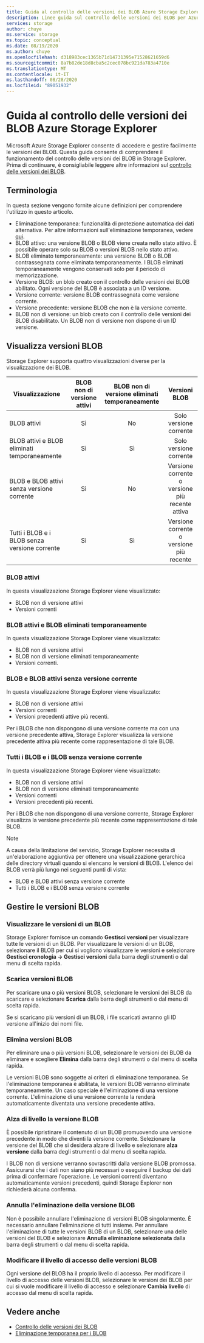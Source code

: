 ```yaml
---
title: Guida al controllo delle versioni dei BLOB Azure Storage Explorer | Microsoft Docs
description: Linee guida sul controllo delle versioni dei BLOB per Azure Storage Explorer
services: storage
author: chuye
ms.service: storage
ms.topic: conceptual
ms.date: 08/19/2020
ms.author: chuye
ms.openlocfilehash: d318983cec1365b71d14731395e71528621659d6
ms.sourcegitcommit: 8a7b82de18d8cba5c2cec078bc921da783a4710e
ms.translationtype: MT
ms.contentlocale: it-IT
ms.lasthandoff: 08/28/2020
ms.locfileid: "89051932"
---
```

# <a name="azure-storage-explorer-blob-versioning-guide"></a>Guida al controllo delle versioni dei BLOB Azure Storage Explorer

Microsoft Azure Storage Explorer consente di accedere e gestire facilmente le versioni dei BLOB. Questa guida consente di comprendere il funzionamento del controllo delle versioni dei BLOB in Storage Explorer. Prima di continuare, è consigliabile leggere altre informazioni sul [controllo delle versioni dei BLOB](https://docs.microsoft.com/azure/storage/blobs/versioning-overview).

## <a name="terminology"></a>Terminologia

In questa sezione vengono fornite alcune definizioni per comprendere l'utilizzo in questo articolo.

- Eliminazione temporanea: funzionalità di protezione automatica dei dati alternativa. Per altre informazioni sull'eliminazione temporanea, vedere [qui](https://docs.microsoft.com/azure/storage/blobs/soft-delete-blob-overview).
- BLOB attivo: una versione BLOB o BLOB viene creata nello stato attivo. È possibile operare solo su BLOB o versioni BLOB nello stato attivo.
- BLOB eliminato temporaneamente: una versione BLOB o BLOB contrassegnata come eliminata temporaneamente. I BLOB eliminati temporaneamente vengono conservati solo per il periodo di memorizzazione.
- Versione BLOB: un blob creato con il controllo delle versioni dei BLOB abilitato. Ogni versione del BLOB è associata a un ID versione.
- Versione corrente: versione BLOB contrassegnata come versione corrente.
- Versione precedente: versione BLOB che non è la versione corrente.
- BLOB non di versione: un blob creato con il controllo delle versioni dei BLOB disabilitato. Un BLOB non di versione non dispone di un ID versione.

## <a name="view-blob-versions"></a>Visualizza versioni BLOB

Storage Explorer supporta quattro visualizzazioni diverse per la visualizzazione dei BLOB.

| Visualizzazione | BLOB non di versione attivi | BLOB non di versione eliminati temporaneamente | Versioni BLOB |
| ---- | :----------: | :-----------: | :------------------: |
| BLOB attivi | Sì | No | Solo versione corrente |
| BLOB attivi e BLOB eliminati temporaneamente | Sì | Sì | Solo versione corrente |
| BLOB e BLOB attivi senza versione corrente | Sì | No | Versione corrente o versione più recente attiva |
| Tutti i BLOB e i BLOB senza versione corrente | Sì | Sì | Versione corrente o versione più recente |

### <a name="active-blobs"></a>BLOB attivi

In questa visualizzazione Storage Explorer viene visualizzato:

- BLOB non di versione attivi
- Versioni correnti

### <a name="active-blobs-and-soft-deleted-blobs"></a>BLOB attivi e BLOB eliminati temporaneamente

In questa visualizzazione Storage Explorer viene visualizzato:

- BLOB non di versione attivi
- BLOB non di versione eliminati temporaneamente
- Versioni correnti.

### <a name="active-blobs-and-blobs-without-current-version"></a>BLOB e BLOB attivi senza versione corrente

In questa visualizzazione Storage Explorer viene visualizzato:

- BLOB non di versione attivi
- Versioni correnti
- Versioni precedenti attive più recenti. 

Per i BLOB che non dispongono di una versione corrente ma con una versione precedente attiva, Storage Explorer visualizza la versione precedente attiva più recente come rappresentazione di tale BLOB.

### <a name="all-blobs-and-blobs-without-current-version"></a>Tutti i BLOB e i BLOB senza versione corrente

In questa visualizzazione Storage Explorer viene visualizzato:

- BLOB non di versione attivi
- BLOB non di versione eliminati temporaneamente
- Versioni correnti
- Versioni precedenti più recenti. 

Per i BLOB che non dispongono di una versione corrente, Storage Explorer visualizza la versione precedente più recente come rappresentazione di tale BLOB.

> [!Note]
> A causa della limitazione del servizio, Storage Explorer necessita di un'elaborazione aggiuntiva per ottenere una visualizzazione gerarchica delle directory virtuali quando si elencano le versioni di BLOB. L'elenco dei BLOB verrà più lungo nei seguenti punti di vista:
> 
> - BLOB e BLOB attivi senza versione corrente
> - Tutti i BLOB e i BLOB senza versione corrente

## <a name="manage-blob-versions"></a>Gestire le versioni BLOB

### <a name="view-versions-of-a-blob"></a>Visualizzare le versioni di un BLOB

Storage Explorer fornisce un comando **Gestisci versioni** per visualizzare tutte le versioni di un BLOB. Per visualizzare le versioni di un BLOB, selezionare il BLOB per cui si vogliono visualizzare le versioni e selezionare **Gestisci cronologia &rarr; Gestisci versioni** dalla barra degli strumenti o dal menu di scelta rapida.

### <a name="download-blob-versions"></a>Scarica versioni BLOB

Per scaricare una o più versioni BLOB, selezionare le versioni dei BLOB da scaricare e selezionare **Scarica** dalla barra degli strumenti o dal menu di scelta rapida.

Se si scaricano più versioni di un BLOB, i file scaricati avranno gli ID versione all'inizio dei nomi file.

### <a name="delete-blob-versions"></a>Elimina versioni BLOB

Per eliminare una o più versioni BLOB, selezionare le versioni dei BLOB da eliminare e scegliere **Elimina** dalla barra degli strumenti o dal menu di scelta rapida.

Le versioni BLOB sono soggette ai criteri di eliminazione temporanea. Se l'eliminazione temporanea è abilitata, le versioni BLOB verranno eliminate temporaneamente. Un caso speciale è l'eliminazione di una versione corrente. L'eliminazione di una versione corrente la renderà automaticamente diventata una versione precedente attiva.

### <a name="promote-blob-version"></a>Alza di livello la versione BLOB

È possibile ripristinare il contenuto di un BLOB promuovendo una versione precedente in modo che diventi la versione corrente. Selezionare la versione del BLOB che si desidera alzare di livello e selezionare **alza versione** dalla barra degli strumenti o dal menu di scelta rapida.

I BLOB non di versione verranno sovrascritti dalla versione BLOB promossa. Assicurarsi che i dati non siano più necessari o eseguire il backup dei dati prima di confermare l'operazione. Le versioni correnti diventano automaticamente versioni precedenti, quindi Storage Explorer non richiederà alcuna conferma.

### <a name="undelete-blob-version"></a>Annulla l'eliminazione della versione BLOB

Non è possibile annullare l'eliminazione di versioni BLOB singolarmente. È necessario annullare l'eliminazione di tutti insieme. Per annullare l'eliminazione di tutte le versioni BLOB di un BLOB, selezionare una delle versioni del BLOB e selezionare **Annulla eliminazione selezionata** dalla barra degli strumenti o dal menu di scelta rapida.

### <a name="change-access-tier-of-blob-versions"></a>Modificare il livello di accesso delle versioni BLOB

Ogni versione del BLOB ha il proprio livello di accesso. Per modificare il livello di accesso delle versioni BLOB, selezionare le versioni dei BLOB per cui si vuole modificare il livello di accesso e selezionare **Cambia livello** di accesso dal menu di scelta rapida.

## <a name="see-also"></a>Vedere anche

* [Controllo delle versioni dei BLOB](https://docs.microsoft.com/azure/storage/blobs/versioning-overview)
* [Eliminazione temporanea per i BLOB](https://docs.microsoft.com/azure/storage/blobs/soft-delete-blob-overview)
